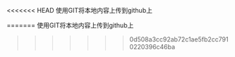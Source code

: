 <<<<<<< HEAD
使用GIT将本地内容上传到github上

=======
使用GIT将本地内容上传到github上

>>>>>>> 0d508a3cc92ab72c1ae5fb2cc7910220396c46ba
